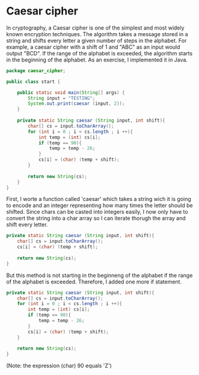 # Caesar cipher 

In cryptography, a Caesar cipher is one of the simplest and most widely known encryption techniques. 
The algorithm takes a message stored in a string and shifts every letter a given number of steps in the alphabet. 
For example, a caesar cipher with a shift of 1 and "ABC" as an input would output "BCD". If the range of the alphabet is exceeded,
the algorithm starts in the beginning of the alphabet.
As an exercise, I implemented it in Java. 

```java
package caesar_cipher;

public class start {

	public static void main(String[] args) {
		String input = "TESTING";
		System.out.print(caesar (input, 2));
	}
	
	private static String caesar (String input, int shift){
		char[] cs = input.toCharArray();
		for (int i = 0 ; i < cs.length ; i ++){
			int temp = (int) cs[i];
			if (temp == 90){
				temp = temp - 26;
			}
			cs[i] = (char) (temp + shift);
		}
		
		return new String(cs);
	}	
}
```

First, I worte a function called 'caesar' which takes a string wich it is going to encode and an integer representing how many times the letter should be shifted. 
Since chars can be casted into integers easily, I now only have to convert the string into a char array so I can iterate thorugh the array and shift every letter.

```java
private static String caesar (String input, int shift){
	char[] cs = input.toCharArray();
	cs[i] = (char) (temp + shift);
				
	return new String(cs);
}
```

But this method is not starting in the beginneng of the alphabet if the range of the alphabet is exceeded. 
Therefore, I added one more if statement.

```java
private static String caesar (String input, int shift){
	char[] cs = input.toCharArray();
	for (int i = 0 ; i < cs.length ; i ++){
		int temp = (int) cs[i];
		if (temp == 90){
			temp = temp - 26;
		}
		cs[i] = (char) (temp + shift);
	}
		
	return new String(cs);
}
```

(Note: the expression (char) 90 equals 'Z')
